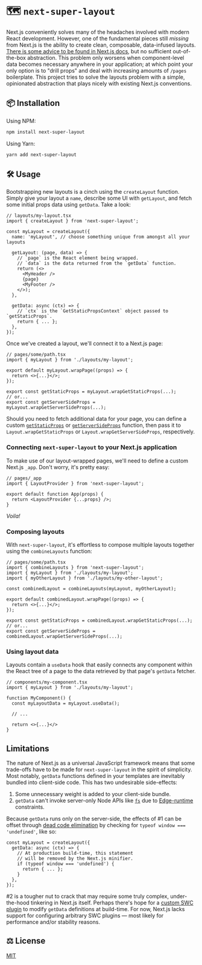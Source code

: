 # 🗺 `next-super-layout`

Next.js conveniently solves many of the headaches involved with modern React development. However, one of the fundamental pieces still _missing_ from Next.js is the ability to create clean, composable, data-infused layouts. [There is some advice to be found in Next.js docs](https://nextjs.org/docs/basic-features/layouts), but no sufficient out-of-the-box abstraction. This problem only worsens when component-level data becomes necessary anywhere in your application; at which point your only option is to "drill props" and deal with increasing amounts of `/pages` boilerplate. This project tries to solve the layouts problem with a simple, opinionated abstraction that plays nicely with existing Next.js conventions.

## 📦 Installation

Using NPM:

```zsh
npm install next-super-layout
```

Using Yarn:

```zsh
yarn add next-super-layout
```

## 🛠 Usage

Bootstrapping new layouts is a cinch using the `createLayout` function. Simply give your layout a `name`, describe some UI with `getLayout`, and fetch some initial props data using `getData`. Take a look:

```tsx
// layouts/my-layout.tsx
import { createLayout } from 'next-super-layout';

const myLayout = createLayout({
  name: 'myLayout', // choose something unique from amongst all your layouts

  getLayout: (page, data) => {
    // `page` is the React element being wrapped.
    // `data` is the data returned from the `getData` function.
    return (<>
      <MyHeader />
      {page}
      <MyFooter />
    </>);
  },

  getData: async (ctx) => {
    // `ctx` is the `GetStaticPropsContext` object passed to `getStaticProps`.
    return { ... };
  },
});
```

Once we've created a layout, we'll connect it to a Next.js page:

```tsx
// pages/some/path.tsx
import { myLayout } from './layouts/my-layout';

export default myLayout.wrapPage((props) => {
  return <>{...}</>;
});

export const getStaticProps = myLayout.wrapGetStaticProps(...);
// or...
export const getServerSideProps = myLayout.wrapGetServerSideProps(...);
```

Should you need to fetch additional data for your page, you can define a custom [`getStaticProps`](https://nextjs.org/docs/basic-features/data-fetching/get-static-props) or [`getServerSideProps`](https://nextjs.org/docs/basic-features/data-fetching/get-server-side-props) function, then pass it to `Layout.wrapGetStaticProps` or `Layout.wrapGetServerSideProps`, respectively.

### Connecting `next-super-layout` to your Next.js application

To make use of our layout-wrapped pages, we'll need to define a custom Next.js `_app`. Don't worry, it's pretty easy:

```tsx
// pages/_app
import { LayoutProvider } from 'next-super-layout';

export default function App(props) {
  return <LayoutProvider {...props} />;
}
```

_Voila!_

### Composing layouts

With `next-super-layout`, it's effortless to compose multiple layouts together using the `combineLayouts` function:

```tsx
// pages/some/path.tsx
import { combineLayouts } from 'next-super-layout';
import { myLayout } from './layouts/my-layout';
import { myOtherLayout } from './layouts/my-other-layout';

const combinedLayout = combineLayouts(myLayout, myOtherLayout);

export default combinedLayout.wrapPage((props) => {
  return <>{...}</>;
});

export const getStaticProps = combinedLayout.wrapGetStaticProps(...);
// or...
export const getServerSideProps = combinedLayout.wrapGetServerSideProps(...);
```

### Using layout data

Layouts contain a `useData` hook that easily connects any component within the React tree of a page to the data retrieved by that page's `getData` fetcher.

```tsx
// components/my-component.tsx
import { myLayout } from './layouts/my-layout';

function MyComponent() {
  const myLayoutData = myLayout.useData();

  // ...

  return <>{...}</>
}
```

## Limitations

The nature of Next.js as a universal JavaScript framework means that some trade-offs have to be made for `next-super-layout` in the spirit of simplicity. Most notably, `getData` functions defined in your templates are inevitably bundled into client-side code. This has two undesirable side-effects:

1. Some unnecessary weight is added to your client-side bundle.
2. `getData` can't invoke server-only Node APIs like [`fs`](https://nodejs.org/api/fs.html) due to [Edge-runtime](https://nextjs.org/docs/api-reference/edge-runtime) constraints.

Because `getData` runs only on the server-side, the effects of #1 can be offset through [dead code elimination](https://en.wikipedia.org/wiki/Dead_code_elimination) by checking for `typeof window === 'undefined'`, like so:

```tsx
const myLayout = createLayout({
  getData: async (ctx) => {
    // At production build-time, this statement
    // will be removed by the Next.js minifier.
    if (typeof window === 'undefined') {
      return { ... };
    }
  },
});
```

#2 is a tougher nut to crack that may require some truly complex, under-the-hood tinkering in Next.js itself. Perhaps there's hope for a [custom SWC plugin](https://swc.rs/docs/usage/plugins) to modify `getData` definitions at build-time. For now, Next.js lacks support for configuring arbitrary SWC plugins — most likely for performance and/or stability reasons.

## ⚖️ License

[MIT](./LICENSE)
